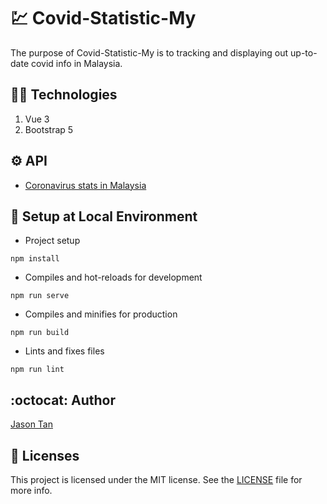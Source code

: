 # :chart: Covid-Statistic-My

The purpose of Covid-Statistic-My is to tracking and displaying out up-to-date covid info in Malaysia.

## :man_technologist: Technologies
1. Vue 3
2. Bootstrap 5

## :gear: API
* [Coronavirus stats in Malaysia](https://apify.com/zuzka/covid-my)

## :hammer: Setup at Local Environment
* Project setup
```
npm install
```
* Compiles and hot-reloads for development
```
npm run serve
```
* Compiles and minifies for production
```
npm run build
```
* Lints and fixes files
```
npm run lint
```

## :octocat: Author
[Jason Tan](https://github.com/jstan1015)

## :bookmark_tabs: Licenses
This project is licensed under the MIT license. See the [LICENSE](https://github.com/jonathanlee06/WellSafe/blob/master/LICENSE) file for more info.

